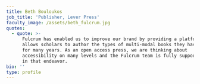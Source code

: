 ```yaml
---
title: Beth Bouloukos
job_title: 'Publisher, Lever Press'
faculty_image: /assets/beth_fulcrum.jpg
quotes:
  - quote: >-
      Fulcrum has enabled us to improve our brand by providing a platform that
      allows scholars to author the types of multi-modal books they have desired
      for many years. As an open access press, we are thinking about
      accessibility on many levels and the Fulcrum team is fully supporting us
      in that endeavor.
bio: ''
type: profile
---
```


